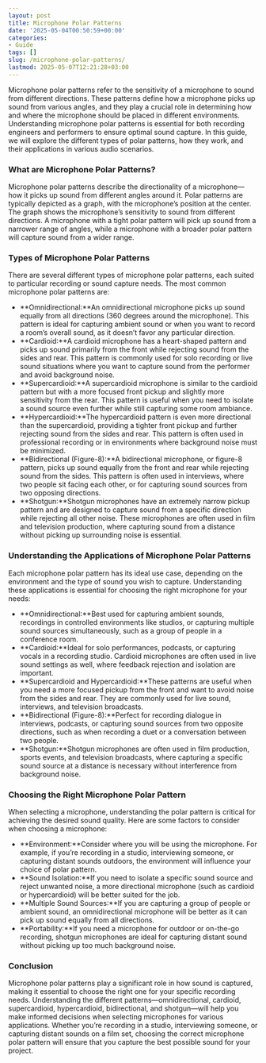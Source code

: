 ```yaml
---
layout: post
title: Microphone Polar Patterns
date: '2025-05-04T00:50:59+00:00'
categories:
- Guide
tags: []
slug: /microphone-polar-patterns/
lastmod: 2025-05-07T12:21:28+03:00
---
```


Microphone polar patterns refer to the sensitivity of a microphone to sound from different directions. These patterns define how a microphone picks up sound from various angles, and they play a crucial role in determining how and where the microphone should be placed in different environments. Understanding microphone polar patterns is essential for both recording engineers and performers to ensure optimal sound capture. In this guide, we will explore the different types of polar patterns, how they work, and their applications in various audio scenarios.
### What are Microphone Polar Patterns?
Microphone polar patterns describe the directionality of a microphone—how it picks up sound from different angles around it. Polar patterns are typically depicted as a graph, with the microphone’s position at the center. The graph shows the microphone’s sensitivity to sound from different directions. A microphone with a tight polar pattern will pick up sound from a narrower range of angles, while a microphone with a broader polar pattern will capture sound from a wider range.
### Types of Microphone Polar Patterns
There are several different types of microphone polar patterns, each suited to particular recording or sound capture needs. The most common microphone polar patterns are:
- **Omnidirectional:**An omnidirectional microphone picks up sound equally from all directions (360 degrees around the microphone). This pattern is ideal for capturing ambient sound or when you want to record a room’s overall sound, as it doesn’t favor any particular direction.
- **Cardioid:**A cardioid microphone has a heart-shaped pattern and picks up sound primarily from the front while rejecting sound from the sides and rear. This pattern is commonly used for solo recording or live sound situations where you want to capture sound from the performer and avoid background noise.
- **Supercardioid:**A supercardioid microphone is similar to the cardioid pattern but with a more focused front pickup and slightly more sensitivity from the rear. This pattern is useful when you need to isolate a sound source even further while still capturing some room ambiance.
- **Hypercardioid:**The hypercardioid pattern is even more directional than the supercardioid, providing a tighter front pickup and further rejecting sound from the sides and rear. This pattern is often used in professional recording or in environments where background noise must be minimized.
- **Bidirectional (Figure-8):**A bidirectional microphone, or figure-8 pattern, picks up sound equally from the front and rear while rejecting sound from the sides. This pattern is often used in interviews, where two people sit facing each other, or for capturing sound sources from two opposing directions.
- **Shotgun:**Shotgun microphones have an extremely narrow pickup pattern and are designed to capture sound from a specific direction while rejecting all other noise. These microphones are often used in film and television production, where capturing sound from a distance without picking up surrounding noise is essential.
### Understanding the Applications of Microphone Polar Patterns
Each microphone polar pattern has its ideal use case, depending on the environment and the type of sound you wish to capture. Understanding these applications is essential for choosing the right microphone for your needs:
- **Omnidirectional:**Best used for capturing ambient sounds, recordings in controlled environments like studios, or capturing multiple sound sources simultaneously, such as a group of people in a conference room.
- **Cardioid:**Ideal for solo performances, podcasts, or capturing vocals in a recording studio. Cardioid microphones are often used in live sound settings as well, where feedback rejection and isolation are important.
- **Supercardioid and Hypercardioid:**These patterns are useful when you need a more focused pickup from the front and want to avoid noise from the sides and rear. They are commonly used for live sound, interviews, and television broadcasts.
- **Bidirectional (Figure-8):**Perfect for recording dialogue in interviews, podcasts, or capturing sound sources from two opposite directions, such as when recording a duet or a conversation between two people.
- **Shotgun:**Shotgun microphones are often used in film production, sports events, and television broadcasts, where capturing a specific sound source at a distance is necessary without interference from background noise.
### Choosing the Right Microphone Polar Pattern
When selecting a microphone, understanding the polar pattern is critical for achieving the desired sound quality. Here are some factors to consider when choosing a microphone:
- **Environment:**Consider where you will be using the microphone. For example, if you’re recording in a studio, interviewing someone, or capturing distant sounds outdoors, the environment will influence your choice of polar pattern.
- **Sound Isolation:**If you need to isolate a specific sound source and reject unwanted noise, a more directional microphone (such as cardioid or hypercardioid) will be better suited for the job.
- **Multiple Sound Sources:**If you are capturing a group of people or ambient sound, an omnidirectional microphone will be better as it can pick up sound equally from all directions.
- **Portability:**If you need a microphone for outdoor or on-the-go recording, shotgun microphones are ideal for capturing distant sound without picking up too much background noise.
### Conclusion
Microphone polar patterns play a significant role in how sound is captured, making it essential to choose the right one for your specific recording needs. Understanding the different patterns—omnidirectional, cardioid, supercardioid, hypercardioid, bidirectional, and shotgun—will help you make informed decisions when selecting microphones for various applications. Whether you’re recording in a studio, interviewing someone, or capturing distant sounds on a film set, choosing the correct microphone polar pattern will ensure that you capture the best possible sound for your project.

